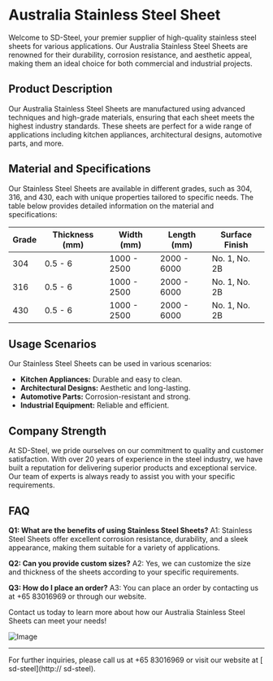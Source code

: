 # Australia Stainless Steel Sheet

Welcome to SD-Steel, your premier supplier of high-quality stainless steel sheets for various applications. Our Australia Stainless Steel Sheets are renowned for their durability, corrosion resistance, and aesthetic appeal, making them an ideal choice for both commercial and industrial projects.

## Product Description
Our Australia Stainless Steel Sheets are manufactured using advanced techniques and high-grade materials, ensuring that each sheet meets the highest industry standards. These sheets are perfect for a wide range of applications including kitchen appliances, architectural designs, automotive parts, and more.

## Material and Specifications
Our Stainless Steel Sheets are available in different grades, such as 304, 316, and 430, each with unique properties tailored to specific needs. The table below provides detailed information on the material and specifications:

| Grade | Thickness (mm) | Width (mm) | Length (mm) | Surface Finish |
|-------|----------------|------------|-------------|----------------|
| 304   | 0.5 - 6        | 1000 - 2500| 2000 - 6000 | No. 1, No. 2B |
| 316   | 0.5 - 6        | 1000 - 2500| 2000 - 6000 | No. 1, No. 2B |
| 430   | 0.5 - 6        | 1000 - 2500| 2000 - 6000 | No. 1, No. 2B |

## Usage Scenarios
Our Stainless Steel Sheets can be used in various scenarios:
- **Kitchen Appliances:** Durable and easy to clean.
- **Architectural Designs:** Aesthetic and long-lasting.
- **Automotive Parts:** Corrosion-resistant and strong.
- **Industrial Equipment:** Reliable and efficient.

## Company Strength
At SD-Steel, we pride ourselves on our commitment to quality and customer satisfaction. With over 20 years of experience in the steel industry, we have built a reputation for delivering superior products and exceptional service. Our team of experts is always ready to assist you with your specific requirements.

## FAQ
**Q1: What are the benefits of using Stainless Steel Sheets?**
A1: Stainless Steel Sheets offer excellent corrosion resistance, durability, and a sleek appearance, making them suitable for a variety of applications.

**Q2: Can you provide custom sizes?**
A2: Yes, we can customize the size and thickness of the sheets according to your specific requirements.

**Q3: How do I place an order?**
A3: You can place an order by contacting us at +65 83016969 or through our website.

Contact us today to learn more about how our Australia Stainless Steel Sheets can meet your needs!

![Image](https://github.com/user-attachments/assets/2567258e-e124-4816-932d-1809bd27ef0b)

---

For further inquiries, please call us at +65 83016969 or visit our website at [ sd-steel](http:// sd-steel).